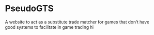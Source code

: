 # PseudoGTS
A website to act as a substitute trade matcher for games that don't have good systems to facilitate in game trading 
hi

